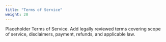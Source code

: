 ```yaml
---
title: "Terms of Service"
weight: 20
---
```


Placeholder Terms of Service. Add legally reviewed terms covering scope of service, disclaimers, payment, refunds, and applicable law.

<!-- TODO: Add full terms -->
